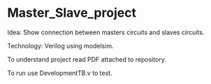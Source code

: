 # Master_Slave_project
Idea: Show connection between masters circuits and slaves circuits. 

Technology: Verilog using modelsim.

To understand project read PDF attached to repository.

To run use DevelopmentTB.v to test.
